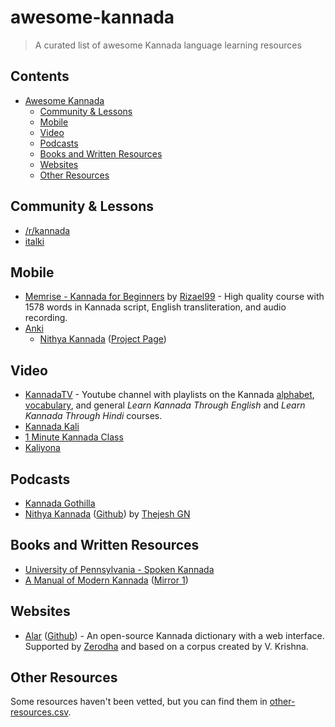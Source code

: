 # awesome-kannada
> A curated list of awesome Kannada language learning resources

## Contents

- [Awesome Kannada](#awesome-kannada)
  - [Community & Lessons](#community--lessons)
  - [Mobile](#mobile)
  - [Video](#video)
  - [Podcasts](#podcasts)
  - [Books and Written Resources](#books-and-written-resources)
  - [Websites](#websites)
  - [Other Resources](#other-resources)

## Community & Lessons
- [/r/kannada](https://reddit.com/r/kannada)
- [italki](https://www.italki.com/en/teachers/kannada?speaks[0]=english)

## Mobile
- [Memrise - Kannada for Beginners](https://app.memrise.com/course/990976/aarnbhignige-knndd-paatthgllu-kannada-for-beginner/) by [Rizael99](https://app.memrise.com/user/Rizael99/) - High quality course with 1578 words in Kannada script, English transliteration, and audio recording.
- [Anki](https://apps.ankiweb.net/)
  - [Nithya Kannada](https://ankiweb.net/shared/info/582154905) ([Project Page](https://thejeshgn.com/projects/nithya-kannada/))

## Video 
- [KannadaTV](https://www.youtube.com/@Kannadateevee) - Youtube channel with playlists on the Kannada [alphabet](https://www.youtube.com/playlist?list=PLOb5Wwt1GhOm5wWhnVT-eP5wTIgkdpDz9), [vocabulary](https://www.youtube.com/playlist?list=PLOb5Wwt1GhOkoQSCuaPVOXqD3oyRGMEI3), and general *Learn Kannada Through English* and *Learn Kannada Through Hindi* courses.
- [Kannada Kali](https://www.youtube.com/@kannadakali7839)
- [1 Minute Kannada Class](https://www.youtube.com/playlist?list=PLlLGXHUQIqhYDeOQppcQr1L3IHRlEvA3H)
- [Kaliyona](https://www.youtube.com/playlist?list=PLC0zv4Ub7CwoO9U7SlY3nIg-ai7oFl0Kq)

## Podcasts
- [Kannada Gothilla](https://www.instagram.com/kannada.gothilla)
- [Nithya Kannada](https://thejeshgn.com/projects/nithya-kannada/) ([Github](https://github.com/thejeshgn/nithya-kannada)) by [Thejesh GN](https://thejeshgn.com/)

## Books and Written Resources
- [University of Pennsylvania - Spoken Kannada](https://ccat.sas.upenn.edu/plc/kannada/)
- [A Manual of Modern Kannada](https://www.loc.gov/item/2022389548) ([Mirror 1](https://hasp.ub.uni-heidelberg.de/catalog/book/736?lang=en))

## Websites
- [Alar](https://alar.ink/) ([Github](https://github.com/alar-dict)) - An open-source Kannada dictionary with a web interface. Supported by [Zerodha](https://zerodha.tech/blog/alar-the-making-of-an-open-source-dictionary/) and based on a corpus created by V. Krishna. 

## Other Resources
Some resources haven't been vetted, but you can find them in [other-resources.csv](./other-resources.csv).
